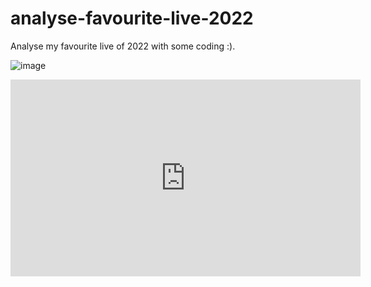 # analyse-favourite-live-2022

Analyse my favourite live of 2022 with some coding :). 

![image](https://user-images.githubusercontent.com/95064358/179173189-8df4bd9a-1a86-4e3d-9aa5-2609949b6b01.png)

<iframe width="560" height="315" src="https://www.youtube.com/embed/w_yItBtRkJo" title="YouTube video player" frameborder="0" allow="accelerometer; autoplay; clipboard-write; encrypted-media; gyroscope; picture-in-picture" allowfullscreen></iframe>
